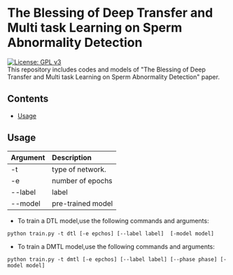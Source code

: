 # The Blessing of Deep Transfer and Multi task Learning on Sperm Abnormality Detection
[![License: GPL v3](https://img.shields.io/badge/License-GPLv3-blue.svg)](LICENSE)<br/>
This repository includes codes and models of "The Blessing of Deep Transfer and Multi task Learning on Sperm Abnormality Detection" paper.
## Contents
- [Usage](#Usage)


## Usage

| Argument | Description
| :--- | :----------
-t | type of network.
-e| number of epochs
--label | label
--model | pre-trained model

- To train a DTL model,use the following commands and arguments:<br />
```
python train.py -t dtl [-e epchos] [--label label]  [-model model]
```

- To train a DMTL model,use the following commands and arguments:<br />
```
python train.py -t dmtl [-e epchos] [--label label] [--phase phase] [-model model]
```


